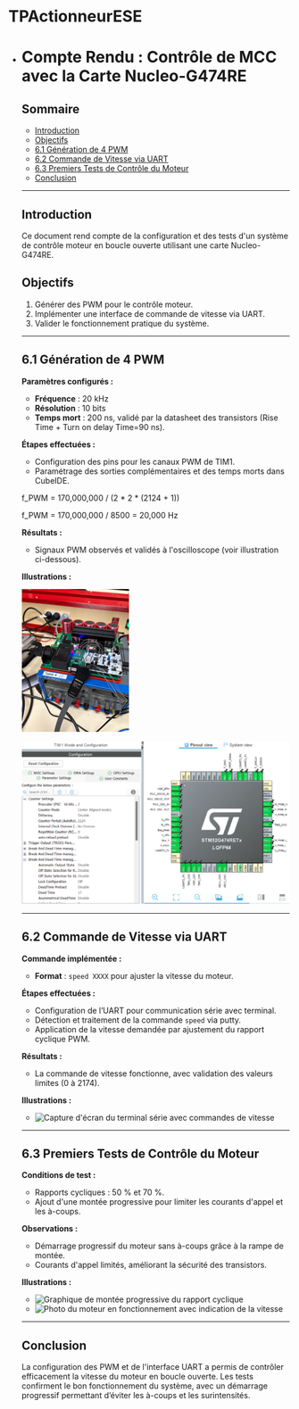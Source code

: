 # TPActionneurESE

- # Compte Rendu : Contrôle de MCC avec la Carte Nucleo-G474RE

  ## Sommaire
  - [Introduction](#introduction)
  - [Objectifs](#objectifs)
  - [6.1 Génération de 4 PWM](#61-génération-de-4-pwm)
  - [6.2 Commande de Vitesse via UART](#62-commande-de-vitesse-via-uart)
  - [6.3 Premiers Tests de Contrôle du Moteur](#63-premiers-tests-de-contrôle-du-moteur)
  - [Conclusion](#conclusion)

  ---

  ## Introduction

  Ce document rend compte de la configuration et des tests d'un système de contrôle moteur en boucle ouverte utilisant une carte Nucleo-G474RE.

  ## Objectifs

  1. Générer des PWM pour le contrôle moteur.
  2. Implémenter une interface de commande de vitesse via UART.
  3. Valider le fonctionnement pratique du système.

  ---

  ## 6.1 Génération de 4 PWM

  **Paramètres configurés :**
  - **Fréquence** : 20 kHz
  - **Résolution** : 10 bits
  - **Temps mort** : 200 ns, validé par la datasheet des transistors (Rise Time + Turn on delay Time=90 ns).

  **Étapes effectuées :**
  - Configuration des pins pour les canaux PWM de TIM1.
  - Paramétrage des sorties complémentaires et des temps morts dans CubeIDE.

  

  f_PWM = 170,000,000 / (2 * 2 * (2124 + 1))

  

  f_PWM = 170,000,000 / 8500 = 20,000 Hz

  **Résultats :**
  - Signaux PWM observés et validés à l'oscilloscope (voir illustration ci-dessous).

  **Illustrations :**

  <img src="./WhatsApp%20Image%202024-11-06%20at%2019.20.49-1730977352039-2.jpeg" alt="WhatsApp Image 2024-11-06 at 19.20.49" style="zoom: 25%;" />

  ![image-20241107120818936](./image-20241107120818936.png)

  ---

  ## 6.2 Commande de Vitesse via UART

  **Commande implémentée :**
  - **Format** : `speed XXXX` pour ajuster la vitesse du moteur.

  **Étapes effectuées :**
  - Configuration de l’UART pour communication série avec terminal.
  - Détection et traitement de la commande `speed` via putty.
  - Application de la vitesse demandée par ajustement du rapport cyclique PWM.

  **Résultats :**
  - La commande de vitesse fonctionne, avec validation des valeurs limites (0 à 2174).

  **Illustrations :**

  - ![Capture d'écran du terminal série avec commandes de vitesse](lien_image)

  ---

  ## 6.3 Premiers Tests de Contrôle du Moteur

  **Conditions de test :**
  - Rapports cycliques : 50 % et 70 %.
  - Ajout d'une montée progressive pour limiter les courants d'appel et les à-coups.

  **Observations :**
  - Démarrage progressif du moteur sans à-coups grâce à la rampe de montée.
  - Courants d'appel limités, améliorant la sécurité des transistors.

  **Illustrations :**
  - ![Graphique de montée progressive du rapport cyclique](lien_image)
  - ![Photo du moteur en fonctionnement avec indication de la vitesse](lien_image)

  ---

  ## Conclusion

  La configuration des PWM et de l'interface UART a permis de contrôler efficacement la vitesse du moteur en boucle ouverte. Les tests confirment le bon fonctionnement du système, avec un démarrage progressif permettant d’éviter les à-coups et les surintensités.

  

  